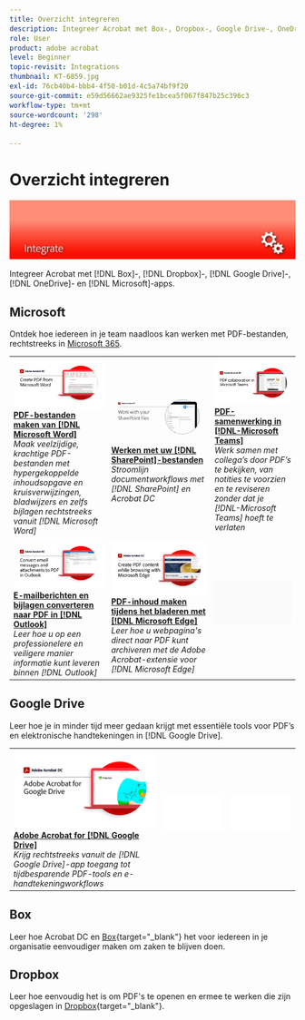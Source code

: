 ```yaml
---
title: Overzicht integreren
description: Integreer Acrobat met Box-, Dropbox-, Google Drive-, OneDrive- en Microsoft-apps
role: User
product: adobe acrobat
level: Beginner
topic-revisit: Integrations
thumbnail: KT-6859.jpg
exl-id: 76cb40b4-bbb4-4f50-b01d-4c5a74bf9f20
source-git-commit: e59d56662ae9325fe1bcea5f067f847b25c396c3
workflow-type: tm+mt
source-wordcount: '298'
ht-degree: 1%

---
```


# Overzicht integreren

![Acrobat-integratieafbeelding](../assets/Hero-Integrate.png)

Integreer Acrobat met [!DNL Box]-, [!DNL Dropbox]-, [!DNL Google Drive]-, [!DNL OneDrive]- en [!DNL Microsoft]-apps.

## Microsoft

Ontdek hoe iedereen in je team naadloos kan werken met PDF-bestanden, rechtstreeks in [Microsoft 365](https://www.adobe.com/documentcloud/integrations/microsoft-office-365.html).

<table style="table-layout:fixed">
<tr>
  <td>
    <a href="createfromword.md">
      <img alt="PDF-bestanden maken van Microsoft Word" src="../assets/CreateWord.png" />
    </a>
    <div>
    <a href="createfromword.md"><strong>PDF-bestanden maken van [!DNL Microsoft Word]</strong></a>
    </div>
    <em>Maak veelzijdige, krachtige PDF-bestanden met hypergekoppelde inhoudsopgave en kruisverwijzingen, bladwijzers en zelfs bijlagen rechtstreeks vanuit [!DNL Microsoft Word]</em>
    <br>
  </td>
  <td>
    <a href="acrobatandsp.md">
      <img alt="Werken met uw [!DNL SharePoint]-bestanden" src="../assets/SharePoint.png" />
    </a>
    <div>
    <a href="acrobatandsp.md"><strong>Werken met uw [!DNL SharePoint]-bestanden</strong></a>
    </div>
    <em>Stroomlijn documentworkflows met [!DNL SharePoint] en Acrobat DC</em>
    <br>
  </td>  
  <td>
    <a href="acrobatandteams.md">
      <img alt="PDF-samenwerking in [!DNL-Microsoft Teams]" src="../assets/MicrosoftTeams.png" />
    </a>
    <div>
    <a href="acrobatandteams.md"><strong>PDF-samenwerking in [!DNL-Microsoft Teams]</strong></a>
    </div>
    <em>Werk samen met collega’s door PDF’s te bekijken, van notities te voorzien en te reviseren zonder dat je [!DNL-Microsoft Teams] hoeft te verlaten</em>
    <br>
  </td>
</tr>
<tr>
  <td>
    <a href="outlook.md">
      <img alt="E-mailberichten en bijlagen converteren naar PDF in Outlook" src="../assets/Outlook.jpg" />
    </a>
    <div>
    <a href="outlook.md"><strong>E-mailberichten en bijlagen converteren naar PDF in [!DNL Outlook]</strong></a>
    </div>
    <em>Leer hoe u op een professionelere en veiligere manier informatie kunt leveren binnen [!DNL Outlook]</em>
    <br>
  </td>
  <td>
    <a href="edge.md">
      <img alt="PDF-inhoud maken tijdens het bladeren met [!DNL Microsoft Edge]" src="../assets/Edge_1280.png" />
    </a>
    <div>
    <a href="edge.md"><strong>PDF-inhoud maken tijdens het bladeren met [!DNL Microsoft Edge]</strong></a>
    </div>
    <em>Leer hoe u webpagina's direct naar PDF kunt archiveren met de Adobe Acrobat-extensie voor [!DNL Microsoft Edge]</em>
    <br>
  </td>
  <td>
   <img alt="Spacer" src="../assets/Grayspacer.png" />
    <div>
    <br>
  </td>
</tr>
</table>

## Google Drive

Leer hoe je in minder tijd meer gedaan krijgt met essentiële tools voor PDF’s en elektronische handtekeningen in [!DNL Google Drive].

<table style="table-layout:fixed">
<tr>
  <td>
    <a href="acrobatandgoogle.md">
      <img alt="Adobe Acrobat for Google Drive" src="../assets/acrobatgoogle.jpg" />
    </a>
    <div>
    <a href="acrobatandgoogle.md"><strong>Adobe Acrobat for [!DNL Google Drive]</strong></a>
    </div>
    <em>Krijg rechtstreeks vanuit de [!DNL Google Drive]-app toegang tot tijdbesparende PDF-tools en e-handtekeningworkflows</em>
    <br>
  </td>
  <td>
   <img alt="Spacer" src="../assets/Whitespacer.png" />
    <div>
    <br>
  </td>
  <td>
   <img alt="Spacer" src="../assets/Whitespacer.png" />
    <div>
    <br>
  </td>
</tr>
</table>

## Box

Leer hoe Acrobat DC en [Box](https://www.adobe.com/documentcloud/integrations/box.html){target=&quot;_blank&quot;} het voor iedereen in je organisatie eenvoudiger maken om zaken te blijven doen.

## Dropbox

Leer hoe eenvoudig het is om PDF&#39;s te openen en ermee te werken die zijn opgeslagen in [Dropbox](https://www.adobe.com/documentcloud/integrations/dropbox.html){target=&quot;_blank&quot;}.
